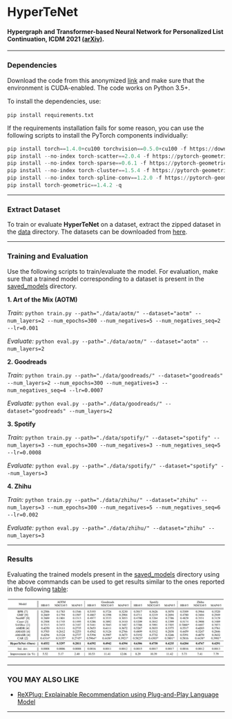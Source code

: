 # HyperTeNet
#### Hypergraph and Transformer-based Neural Network for Personalized List Continuation, ICDM 2021 [(arXiv)](https://arxiv.org/abs/2110.01467).

------------
### Dependencies
Download the code from this anonymized
[link](https://drive.google.com/file/d/1LN2EcGuj0zDw9M1WYv6nuHi6rkwtolAH/view?usp=sharing)
and make sure that the environment is CUDA-enabled. The code works on Python 3.5+.

To install the dependencies, use:

`pip install requirements.txt`

If the requirements installation fails for some reason, you can use the
following scripts to install the PyTorch components individually:

```Python
pip install torch==1.4.0+cu100 torchvision==0.5.0+cu100 -f https://download.pytorch.org/whl/torch_stable.html
pip install --no-index torch-scatter==2.0.4 -f https://pytorch-geometric.com/whl/torch-1.4.0+cu100.html
pip install --no-index torch-sparse==0.6.1 -f https://pytorch-geometric.com/whl/torch-1.4.0+cu100.html
pip install --no-index torch-cluster==1.5.4 -f https://pytorch-geometric.com/whl/torch-1.4.0+cu100.html
pip install --no-index torch-spline-conv==1.2.0 -f https://pytorch-geometric.com/whl/torch-1.4.0+cu100.html
pip install torch-geometric==1.4.2 -q
```

------------
### Extract Dataset
To train or evaluate **HyperTeNet** on a dataset, extract the zipped
dataset in the [data](data/) directory. The datasets can be downloaded
from [here](https://drive.google.com/drive/folders/1ravjFWBgUb_cgpn2Z00ELKyY3CNQXqiv?usp=sharing).

------------
### Training and Evaluation
Use the following scripts to train/evaluate the model. For evaluation,
make sure that a trained model corresponding to a dataset is present in
the [saved_models](saved_models/) directory.

**1. Art of the Mix (AOTM)**

*Train:* `python train.py --path="./data/aotm/" --dataset="aotm"
--num_layers=2 --num_epochs=300 --num_negatives=5 --num_negatives_seq=2
--lr=0.001`

*Evaluate:* `python eval.py --path="./data/aotm/" --dataset="aotm" --num_layers=2`

**2. Goodreads**

*Train:* `python train.py --path="./data/goodreads/"
--dataset="goodreads" --num_layers=2 --num_epochs=300 --num_negatives=3
--num_negatives_seq=4 --lr=0.0007`

*Evaluate:* `python eval.py --path="./data/goodreads/"
--dataset="goodreads" --num_layers=2`

**3. Spotify**

*Train:* `python train.py --path="./data/spotify/" --dataset="spotify"
--num_layers=3 --num_epochs=300 --num_negatives=3 --num_negatives_seq=5
--lr=0.0008`

*Evaluate:* `python eval.py --path="./data/spotify/" --dataset="spotify"
--num_layers=3`

**4. Zhihu**

*Train:* `python train.py --path="./data/zhihu/" --dataset="zhihu"
--num_layers=3 --num_epochs=300 --num_negatives=5 --num_negatives_seq=6
--lr=0.002`

*Evaluate:* `python eval.py --path="./data/zhihu/" --dataset="zhihu" --num_layers=3`

------------
### Results
Evaluating the trained models present in the
[saved_models](saved_models/) directory using the above commands can be
used to get results similar to the ones reported in the following
[table](images/results_table.jpg):

![results_table](images/results_table.jpg)

------------------
### YOU MAY ALSO LIKE
- [ReXPlug: Explainable Recommendation using Plug-and-Play Language Model](https://github.com/deepeshhada/ReXPlug)

------------

